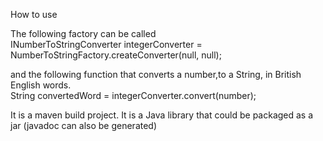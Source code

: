 How to use

The following factory can be called            
INumberToStringConverter<Integer> integerConverter = NumberToStringFactory.createConverter(null, null);

and the following function that converts a number,to a String, in British English words.     
String convertedWord = integerConverter.convert(number);

It is a maven build project. It is a Java library that could be packaged as a jar (javadoc can also be generated)

